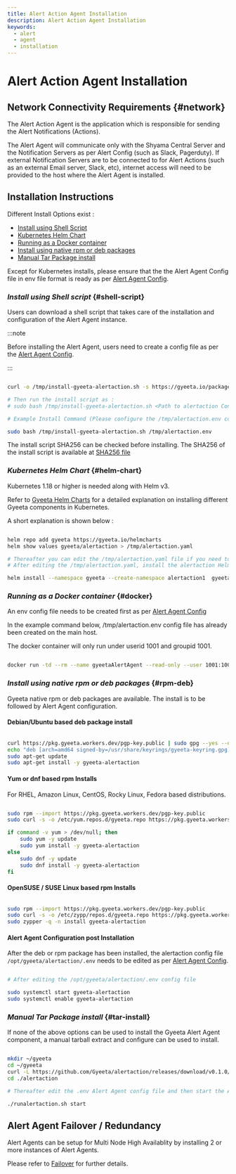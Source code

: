 ```yaml
---
title: Alert Action Agent Installation
description: Alert Action Agent Installation
keywords:
  - alert
  - agent
  - installation
---
```


# Alert Action Agent Installation

## Network Connectivity Requirements {#network}

The Alert Action Agent is the application which is responsible for sending the Alert Notifications (Actions). 

The Alert Agent will communicate only with the Shyama Central Server and the Notification Servers as per Alert Config (such as Slack, Pagerduty).
If external Notification Servers are to be connected to for Alert Actions (such as an external Email server, Slack, etc), internet access will 
need to be provided to the host where the Alert Agent is installed.

## Installation Instructions

Different Install Options exist :

- [Install using Shell Script](#shell-script)
- [Kubernetes Helm Chart](#helm-chart)
- [Running as a Docker container](#docker)
- [Install using native rpm or deb packages](#rpm-deb)
- [Manual Tar Package install](#tar-install)

Except for Kubernetes installs, please ensure that the the Alert Agent Config file in env file format is ready as per [Alert Agent Config](./alertaction_config).

### *Install using Shell script* {#shell-script} 

Users can download a shell script that takes care of the installation and configuration of the Alert Agent instance.

:::note

Before installing the Alert Agent, users need to create a config file as per the [Alert Agent Config](./alertaction_config).

:::


```bash

curl -o /tmp/install-gyeeta-alertaction.sh -s https://gyeeta.io/packages/install-gyeeta-alertaction.sh

# Then run the install script as : 
# sudo bash /tmp/install-gyeeta-alertaction.sh <Path to alertaction Config file in bash env format>

# Example Install Command (Please configure the /tmp/alertaction.env config file first) :

sudo bash /tmp/install-gyeeta-alertaction.sh /tmp/alertaction.env

```

The install script SHA256 can be checked before installing. The SHA256 of the install script is available at [SHA256 file](https://gyeeta.io/packages/install-gyeeta-alertaction.sh.sum)


### *Kubernetes Helm Chart* {#helm-chart}

Kubernetes 1.18 or higher is needed along with Helm v3.

Refer to [Gyeeta Helm Charts](./k8s_helm) for a detailed explanation on installing different
Gyeeta components in Kubernetes.

A short explanation is shown below :

```bash

helm repo add gyeeta https://gyeeta.io/helmcharts
helm show values gyeeta/alertaction > /tmp/alertaction.yaml

# Thereafter you can edit the /tmp/alertaction.yaml file if you need to change any option. 
# After editing the /tmp/alertaction.yaml, install the alertaction Helm chart using :

helm install --namespace gyeeta --create-namespace alertaction1  gyeeta/alertaction -f /tmp/alertaction.yaml

```

### *Running as a Docker container* {#docker}

An env  config file needs to be created first as per [Alert Agent Config](./alertaction_config)

In the example command below, /tmp/alertaction.env config file has already been created on the main host.

The docker container will only run under userid 1001 and groupid 1001.

```bash

docker run -td --rm --name gyeetaAlertAgent --read-only --user 1001:1001 --env CFG_ENV=/tmp/alertaction.env -v /tmp/alertaction.env:/tmp/alertaction.env:ro ghcr.io/gyeeta/alertaction

```

### *Install using native rpm or deb packages* {#rpm-deb}

Gyeeta native rpm or deb packages are available. The install is to be followed by Alert Agent configuration.

#### Debian/Ubuntu based deb package install

```bash

curl https://pkg.gyeeta.workers.dev/pgp-key.public | sudo gpg --yes --dearmor --output /usr/share/keyrings/gyeeta-keyring.gpg
echo "deb [arch=amd64 signed-by=/usr/share/keyrings/gyeeta-keyring.gpg] https://pkg.gyeeta.workers.dev/apt-repo stable main" | sudo tee /etc/apt/sources.list.d/gyeeta.list
sudo apt-get update
sudo apt-get install -y gyeeta-alertaction

```

#### Yum or dnf based rpm Installs

For RHEL, Amazon Linux, CentOS, Rocky Linux, Fedora based distributions.

```bash

sudo rpm --import https://pkg.gyeeta.workers.dev/pgp-key.public
sudo curl -s -o /etc/yum.repos.d/gyeeta.repo https://pkg.gyeeta.workers.dev/rpm-repo/gyeeta.repo

if command -v yum > /dev/null; then 
	sudo yum -y update
	sudo yum install -y gyeeta-alertaction
else
	sudo dnf -y update
	sudo dnf install -y gyeeta-alertaction
fi	

```

#### OpenSUSE / SUSE Linux based rpm Installs

```bash

sudo rpm --import https://pkg.gyeeta.workers.dev/pgp-key.public
sudo curl -s -o /etc/zypp/repos.d/gyeeta.repo https://pkg.gyeeta.workers.dev/rpm-repo/gyeeta.repo
sudo zypper -q -n install gyeeta-alertaction

```


#### Alert Agent Configuration post Installation

After the deb or rpm package has been installed, the alertaction config file `/opt/gyeeta/alertaction/.env` needs
to be edited as per [Alert Agent Config](./alertaction_config).

```bash title="Start alertaction after editing the .env"

# After editing the /opt/gyeeta/alertaction/.env config file

sudo systemctl start gyeeta-alertaction
sudo systemctl enable gyeeta-alertaction

```


### *Manual Tar Package install* {#tar-install}

If none of the above options can be used to install the Gyeeta Alert Agent component, a manual tarball extract and configure
can be used to install.

```bash title="Example Install Command"

mkdir ~/gyeeta
cd ~/gyeeta
curl -L https://github.com/Gyeeta/alertaction/releases/download/v0.1.0/alertaction.tar.gz | tar xzf -
cd ./alertaction

# Thereafter edit the .env Alert Agent config file and then start the Alert Agent as

./runalertaction.sh start

```


## Alert Agent Failover / Redundancy

Alert Agents can be setup for Multi Node High Availablity by installing 2 or more instances of Alert Agents.

Please refer to [Failover](./failover) for further details.

